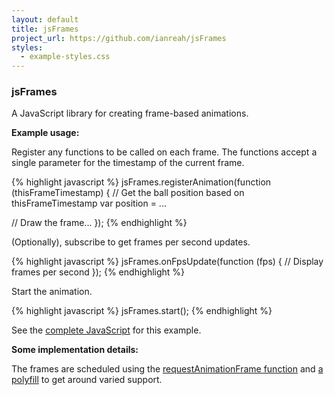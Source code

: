 ```yaml
---
layout: default
title: jsFrames
project_url: https://github.com/ianreah/jsFrames
styles:
  - example-styles.css
---
```


### jsFrames ###

A JavaScript library for creating frame-based animations.

**Example usage:**

<span id="fps"> </span>

<canvas id="theCanvas"> </canvas>

Register any functions to be called on each frame. The functions accept a single parameter for the timestamp of the current frame.

{% highlight javascript %}
jsFrames.registerAnimation(function (thisFrameTimestamp) {
    // Get the ball position based on thisFrameTimestamp
    var position = ...

   // Draw the frame...
});
{% endhighlight %}

(Optionally), subscribe to get frames per second updates.

{% highlight javascript %}
jsFrames.onFpsUpdate(function (fps) {
    // Display frames per second
});
{% endhighlight %}

Start the animation.

{% highlight javascript %}
jsFrames.start();
{% endhighlight %}

See the [complete JavaScript](js/main.js) for this example.

**Some implementation details:**

The frames are scheduled using the [requestAnimationFrame function](http://creativejs.com/resources/requestanimationframe/) and [a polyfill](https://gist.github.com/1579671) to get around varied support.

<script type="text/javascript" src="js/jquery-1.8.3.min.js"> </script>
<script type="text/javascript" src="js/jsFrames.min.js"> </script>
<script type="text/javascript" src="js/main.js"> </script>
